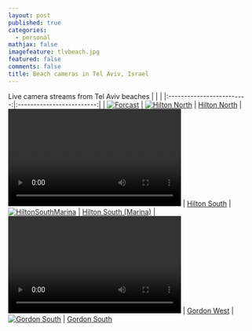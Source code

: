 ```yaml
---
layout: post
published: true
categories:
  - personal
mathjax: false
imagefeature: tlvbeach.jpg
featured: false
comments: false
title: Beach cameras in Tel Aviv, Israel
---
```

Live camera streams from Tel Aviv beaches
| | |
|:-------------------------:|:-------------------------:|
| [![Forcast](https://lh3.googleusercontent.com/2OK8y5_gA80L8DXL_6fOoFEEOOJILepV8zepdM46LOFDmvIxAnWBNl5AHeC6Pzy6TQ=s180)](http://4surfers.co.il/#/beachArea?beachAreaId=60 "Forcast")
| [![Hilton North](https://www.israel21c.org/wp-content/uploads/2015/08/123-1168x657.jpg)](http://server1.reali-tech.com/LiveStreamFlash/Demo/inter/inter10.html "Hilton North")
| [Hilton North](http://server1.reali-tech.com/LiveStreamFlash/Demo/inter/inter10.html)
| <video width="352" height="198" controls><source src="http://server1.reali-tech.com:1935/live/inter20.stream/playlist.m3u8" type="application/x-mpegURL"></video>
| [Hilton South](http://server1.reali-tech.com:1935/live/inter20.stream/playlist.m3u8)
| [![HiltonSouthMarina](https://www.israel21c.org/wp-content/uploads/2015/08/123-1168x657.jpg)](https://rtsp.me/embed/4FEN7bBF/ "Hilton Marina")
| [Hilton South (Marina)](https://rtsp.me/embed/4FEN7bBF)
| <video width="352" height="198" controls><source src="http://server1.reali-tech.com:1935/live/dolphin.stream/playlist.m3u8" type="application/x-mpegURL"></video>
| [Gordon West](http://server1.reali-tech.com:1935/live/dolphin.stream/playlist.m3u8) 
| [![Gordon South](https://www.israel21c.org/wp-content/uploads/2015/08/123-1168x657.jpg)](https://webcasting.co.il/player/tlv/frishman_mute.html "Gordon South")
| [Gordon South](https://webcasting.co.il/player/tlv/frishman_mute.html)
